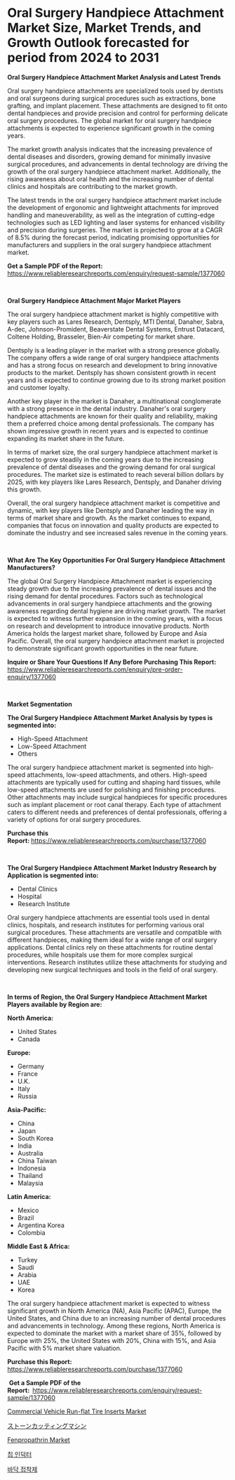 <p><h1>Oral Surgery Handpiece Attachment Market Size, Market Trends, and Growth Outlook forecasted for period from 2024 to 2031</h1></p><p><strong>Oral Surgery Handpiece Attachment Market Analysis and Latest Trends</strong></p>
<p><p>Oral surgery handpiece attachments are specialized tools used by dentists and oral surgeons during surgical procedures such as extractions, bone grafting, and implant placement. These attachments are designed to fit onto dental handpieces and provide precision and control for performing delicate oral surgery procedures. The global market for oral surgery handpiece attachments is expected to experience significant growth in the coming years.</p><p>The market growth analysis indicates that the increasing prevalence of dental diseases and disorders, growing demand for minimally invasive surgical procedures, and advancements in dental technology are driving the growth of the oral surgery handpiece attachment market. Additionally, the rising awareness about oral health and the increasing number of dental clinics and hospitals are contributing to the market growth.</p><p>The latest trends in the oral surgery handpiece attachment market include the development of ergonomic and lightweight attachments for improved handling and maneuverability, as well as the integration of cutting-edge technologies such as LED lighting and laser systems for enhanced visibility and precision during surgeries. The market is projected to grow at a CAGR of 8.5% during the forecast period, indicating promising opportunities for manufacturers and suppliers in the oral surgery handpiece attachment market.</p></p>
<p><strong>Get a Sample PDF of the Report:&nbsp;</strong> <a href="https://www.reliableresearchreports.com/enquiry/request-sample/1377060">https://www.reliableresearchreports.com/enquiry/request-sample/1377060</a></p>
<p>&nbsp;</p>
<p><strong>Oral Surgery Handpiece Attachment Major Market Players</strong></p>
<p><p>The oral surgery handpiece attachment market is highly competitive with key players such as Lares Research, Dentsply, MTI Dental, Danaher, Sabra, A-dec, Johnson-Promident, Beaverstate Dental Systems, Entrust Datacard, Coltene Holding, Brasseler, Bien-Air competing for market share. </p><p>Dentsply is a leading player in the market with a strong presence globally. The company offers a wide range of oral surgery handpiece attachments and has a strong focus on research and development to bring innovative products to the market. Dentsply has shown consistent growth in recent years and is expected to continue growing due to its strong market position and customer loyalty.</p><p>Another key player in the market is Danaher, a multinational conglomerate with a strong presence in the dental industry. Danaher's oral surgery handpiece attachments are known for their quality and reliability, making them a preferred choice among dental professionals. The company has shown impressive growth in recent years and is expected to continue expanding its market share in the future.</p><p>In terms of market size, the oral surgery handpiece attachment market is expected to grow steadily in the coming years due to the increasing prevalence of dental diseases and the growing demand for oral surgical procedures. The market size is estimated to reach several billion dollars by 2025, with key players like Lares Research, Dentsply, and Danaher driving this growth.</p><p>Overall, the oral surgery handpiece attachment market is competitive and dynamic, with key players like Dentsply and Danaher leading the way in terms of market share and growth. As the market continues to expand, companies that focus on innovation and quality products are expected to dominate the industry and see increased sales revenue in the coming years.</p></p>
<p>&nbsp;</p>
<p><strong>What Are The Key Opportunities For Oral Surgery Handpiece Attachment Manufacturers?</strong></p>
<p><p>The global Oral Surgery Handpiece Attachment market is experiencing steady growth due to the increasing prevalence of dental issues and the rising demand for dental procedures. Factors such as technological advancements in oral surgery handpiece attachments and the growing awareness regarding dental hygiene are driving market growth. The market is expected to witness further expansion in the coming years, with a focus on research and development to introduce innovative products. North America holds the largest market share, followed by Europe and Asia Pacific. Overall, the oral surgery handpiece attachment market is projected to demonstrate significant growth opportunities in the near future.</p></p>
<p><strong>Inquire or Share Your Questions If Any Before Purchasing This Report:</strong> <a href="https://www.reliableresearchreports.com/enquiry/pre-order-enquiry/1377060">https://www.reliableresearchreports.com/enquiry/pre-order-enquiry/1377060</a></p>
<p>&nbsp;</p>
<p><strong>Market Segmentation</strong></p>
<p><strong>The Oral Surgery Handpiece Attachment Market Analysis by types is segmented into:</strong></p>
<p><ul><li>High-Speed Attachment</li><li>Low-Speed Attachment</li><li>Others</li></ul></p>
<p><p>The oral surgery handpiece attachment market is segmented into high-speed attachments, low-speed attachments, and others. High-speed attachments are typically used for cutting and shaping hard tissues, while low-speed attachments are used for polishing and finishing procedures. Other attachments may include surgical handpieces for specific procedures such as implant placement or root canal therapy. Each type of attachment caters to different needs and preferences of dental professionals, offering a variety of options for oral surgery procedures.</p></p>
<p><strong>Purchase this Report:&nbsp;</strong><a href="https://www.reliableresearchreports.com/purchase/1377060">https://www.reliableresearchreports.com/purchase/1377060</a></p>
<p>&nbsp;</p>
<p><strong>The Oral Surgery Handpiece Attachment Market Industry Research by Application is segmented into:</strong></p>
<p><ul><li>Dental Clinics</li><li>Hospital</li><li>Research Institute</li></ul></p>
<p><p>Oral surgery handpiece attachments are essential tools used in dental clinics, hospitals, and research institutes for performing various oral surgical procedures. These attachments are versatile and compatible with different handpieces, making them ideal for a wide range of oral surgery applications. Dental clinics rely on these attachments for routine dental procedures, while hospitals use them for more complex surgical interventions. Research institutes utilize these attachments for studying and developing new surgical techniques and tools in the field of oral surgery.</p></p>
<p>&nbsp;</p>
<p><strong>In terms of Region, the Oral Surgery Handpiece Attachment Market Players available by Region are:</strong></p>
<p>
    <p> <strong> North America: </strong>
        <ul>
            <li>United States</li>
            <li>Canada</li>
        </ul>
        </p> 
    <p> <strong> Europe: </strong>
        <ul>
            <li>Germany</li>
            <li>France</li>
            <li>U.K.</li>
            <li>Italy</li>
            <li>Russia</li>
        </ul>
        </p> 
    <p> <strong> Asia-Pacific: </strong>
        <ul>
            <li>China</li>
            <li>Japan</li>
            <li>South Korea</li>
            <li>India</li>
            <li>Australia</li>
            <li>China Taiwan</li>
            <li>Indonesia</li>
            <li>Thailand</li>
            <li>Malaysia</li>
        </ul>
        </p> 
    <p> <strong> Latin America: </strong>
        <ul>
            <li>Mexico</li>
            <li>Brazil</li>
            <li>Argentina Korea</li>
            <li>Colombia</li>
        </ul>
        </p> 
    <p> <strong> Middle East & Africa: </strong>
        <ul>
            <li>Turkey</li>
            <li>Saudi</li>
            <li>Arabia</li>
            <li>UAE</li>
            <li>Korea</li>
        </ul>
    </p>
    </p>
<p><p>The oral surgery handpiece attachment market is expected to witness significant growth in North America (NA), Asia Pacific (APAC), Europe, the United States, and China due to an increasing number of dental procedures and advancements in technology. Among these regions, North America is expected to dominate the market with a market share of 35%, followed by Europe with 25%, the United States with 20%, China with 15%, and Asia Pacific with 5% market share valuation.</p></p>
<p><strong>Purchase this Report: </strong><a href="https://www.reliableresearchreports.com/purchase/1377060">https://www.reliableresearchreports.com/purchase/1377060</a></p>
<p>&nbsp;<strong>Get a Sample PDF of the Report:&nbsp;&nbsp;</strong><a href="https://www.reliableresearchreports.com/enquiry/request-sample/1377060">https://www.reliableresearchreports.com/enquiry/request-sample/1377060</a></p>
<p><strong></strong></p>
<p><p><a href="https://angry-finch-aaf.notion.site/Commercial-Vehicle-Run-flat-Tire-Inserts-Market-Research-Report-Unlocks-Analysis-on-the-Market-Finan-c4cfc5aa31654af19928677c4b5f6e71">Commercial Vehicle Run-flat Tire Inserts Market</a></p><p><a href="https://medium.com/@valdineaxsouza/%E7%9F%B3%E5%88%87%E3%82%8A%E6%A9%9F%E5%B8%82%E5%A0%B4%E5%88%86%E6%9E%90-%E3%81%9D%E3%81%AEcagr-%E5%B8%82%E5%A0%B4%E3%82%BB%E3%82%B0%E3%83%A1%E3%83%B3%E3%83%86%E3%83%BC%E3%82%B7%E3%83%A7%E3%83%B3-%E3%81%8A%E3%82%88%E3%81%B3%E3%82%B0%E3%83%AD%E3%83%BC%E3%83%90%E3%83%AB%E7%94%A3%E6%A5%AD%E6%A6%82%E8%A6%81-b2defb8db68b">ストーンカッティングマシン</a></p><p><a href="https://view.publitas.com/reportprime-1/fenpropathrin-market-challenges-opportunities-and-growth-drivers-and-major-market-players-forecasted-for-period-from-2024-2031/">Fenpropathrin Market</a></p><p><a href="https://medium.com/@deanwytalter456/%EC%B9%A9-%EC%9D%B8%EB%8D%95%ED%84%B0-%EC%8B%9C%EC%9E%A5-%EC%A0%90%EC%9C%A0%EC%9C%A8-%EB%B3%80%ED%99%94-%EB%B0%8F-%EC%8B%9C%EC%9E%A5-%EC%84%B1%EC%9E%A5-%EC%B6%94%EC%84%B8-2024-2031-a5b045983326">칩 인덕터</a></p><p><a href="https://medium.com/@deanwytalter456/%EB%B0%94%EB%8B%A5-%EC%A0%91%EC%B0%A9%EC%A0%9C-%EC%8B%9C%EC%9E%A5-%EB%B6%84%EC%84%9D-%EA%B7%B8%EA%B2%83%EC%9D%98-cagr-%EC%8B%9C%EC%9E%A5-%EC%84%B8%EB%B6%84%ED%99%94-%EB%B0%8F-%EA%B8%80%EB%A1%9C%EB%B2%8C-%EC%82%B0%EC%97%85-%EA%B0%9C%EC%9A%94-3bceba2c4de2">바닥 접착제</a></p></p>